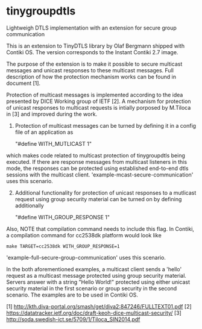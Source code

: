 # tinygroupdtls
Lightweigh DTLS implementation with an extension for secure group communication

This is an extension to TinyDTLS library by Olaf Bergmann shipped with Contiki OS. The version corresponds to the Instant Contiki 2.7 image.

The purpose of the extension is to make it possible to secure multicast messages and unicast responses to these multicast messages. Full description of how the protection mechanism works can be found in document [1].

Protection of multicast messages is implemented according to the idea presented by DICE Working group of IETF [2].
A mechanism for protection of unicast responses to multicast requests is intially porposed by M.Tiloca in [3] and improved during the work.

1. Protection of multicast messages can be turned by defining it in a config file of an application as

	"#define WITH_MUTLICAST 1"

which makes code related to multicast protection of tinygroupdtls being executed. If there are response messages from multicast listeners in this mode, the responses can be protected using established end-to-end dtls sessions with the multicast client.
'example-mcast-secure-communication' uses this scenario.

2. Additional functionality for protection of unicast responses to a mutlicast request using group security material can be turned on by defining additionally

	"#define WITH_GROUP_RESPONSE 1"

Also, NOTE that compilation command needs to include this flag. In Contiki, a compilation command for cc2538dk platform would look like

	make TARGET=cc2538dk WITH_GROUP_RESPONSE=1

'example-full-secure-group-communication' uses this scenario.

In the both aforementioned examples, a multicast client sends a 'hello' request as a multicast message protected using group security material. Servers answer with a string "Hello World!" protected using either unicast security material in the first scenario or group security in the second scenario. The examples are to be used in Contiki OS.

[1] http://kth.diva-portal.org/smash/get/diva2:847246/FULLTEXT01.pdf
[2] https://datatracker.ietf.org/doc/draft-keoh-dice-multicast-security/
[3] http://soda.swedish-ict.se/5709/1/Tiloca_SIN2014.pdf
